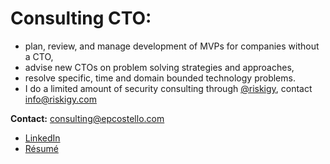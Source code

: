 # Consulting CTO:
* plan, review, and manage development of MVPs for companies without a CTO,
* advise new CTOs on problem solving strategies and approaches,
* resolve specific, time and domain bounded technology problems.
* I do a limited amount of security consulting through [@riskigy](https://github.com/riskigy), contact [info@riskigy.com](mailto:info@riskigy.com)

**Contact:** [consulting@epcostello.com](mailto:consulting@epcostello.com)

* [LinkedIn](https://www.linkedin.com/in/epcostello)
* [Résumé](https://epcostello.com/resume/epcostello.pdf)
